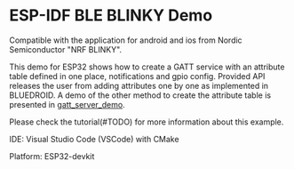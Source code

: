 ESP-IDF BLE BLINKY Demo
===============================================


Compatible with the application for android and ios from Nordic Semiconductor "NRF BLINKY".

This demo for ESP32 shows how to create a GATT service with an attribute table defined in one place, notifications and gpio config. Provided API releases the user from adding attributes one by one as implemented in BLUEDROID. A demo of the other method to create the attribute table is presented in [gatt_server_demo](../gatt_server).

Please check the tutorial(#TODO) for more information about this example.

IDE: Visual Studio Code (VSCode) with CMake

Platform: ESP32-devkit


